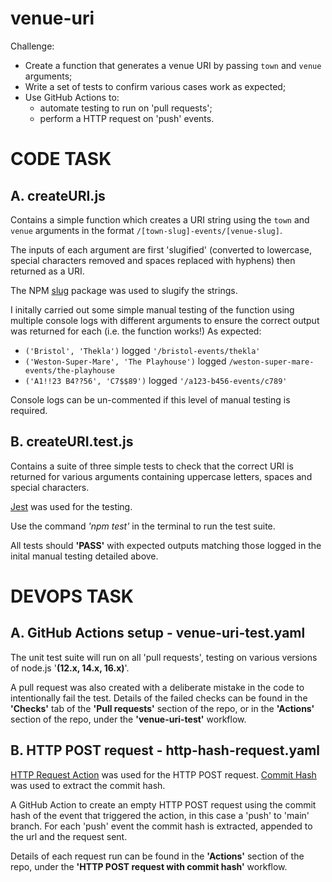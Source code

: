 # venue-uri

Challenge:

- Create a function that generates a venue URI by passing `town` and `venue` arguments;
- Write a set of tests to confirm various cases work as expected;
- Use GitHub Actions to:
  - automate testing to run on 'pull requests';
  - perform a HTTP request on 'push' events.

# CODE TASK

## A. createURI.js

Contains a simple function which creates a URI string using the `town` and `venue` arguments in the format `/[town-slug]-events/[venue-slug]`.

The inputs of each argument are first 'slugified' (converted to lowercase, special characters removed and spaces replaced with hyphens) then returned as a URI.

The NPM [slug](https://github.com/Trott/slug) package was used to slugify the strings.

I initally carried out some simple manual testing of the function using multiple console logs with different arguments to ensure the correct output was returned for each (i.e. the function works!)
As expected:

- `('Bristol', 'Thekla')` logged `'/bristol-events/thekla'`
- `('Weston-Super-Mare', 'The Playhouse')` logged `/weston-super-mare-events/the-playhouse`
- `('A1!!23 B4??56', 'C7$$89')` logged `'/a123-b456-events/c789'`

Console logs can be un-commented if this level of manual testing is required.

## B. createURI.test.js

Contains a suite of three simple tests to check that the correct URI is returned for various arguments containing uppercase letters, spaces and special characters.

[Jest](https://jestjs.io/) was used for the testing.

Use the command _'npm test'_ in the terminal to run the test suite.

All tests should **'PASS'** with expected outputs matching those logged in the inital manual testing detailed above.

# DEVOPS TASK

## A. GitHub Actions setup - venue-uri-test.yaml

The unit test suite will run on all 'pull requests', testing on various versions of node.js '**(12.x, 14.x, 16.x)**'.

A pull request was also created with a deliberate mistake in the code to intentionally fail the test. Details of the failed checks can be found in the **'Checks'** tab of the **'Pull requests'** section of the repo, or in the **'Actions'** section of the repo, under the **'venue-uri-test'** workflow.

## B. HTTP POST request - http-hash-request.yaml

[HTTP Request Action](https://github.com/fjogeleit/http-request-action) was used for the HTTP POST request.
[Commit Hash](https://github.com/pr-mpt/actions-commit-hash) was used to extract the commit hash.

A GitHub Action to create an empty HTTP POST request using the commit hash of the event that triggered the action, in this case a 'push' to 'main' branch. For each 'push' event the commit hash is extracted, appended to the url and the request sent.

Details of each request run can be found in the **'Actions'** section of the repo, under the **'HTTP POST request with commit hash'** workflow.
